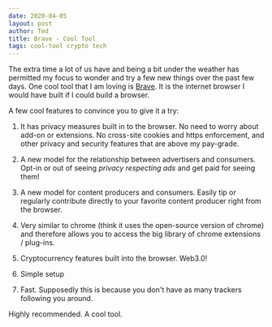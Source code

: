```yaml
---
date: 2020-04-05
layout: post
author: Ted
title: Brave - Cool Tool
tags: cool-tool crypto tech
---
```

The extra time a lot of us have and being a bit under the weather has permitted my focus to wonder and try a few new things over the past few days. One cool tool that I am loving is [Brave](https://brave.com). It is the internet browser I would have built if I could build a browser.

A few cool features to convince you to give it a try:

1. It has privacy measures built in to the browser. No need to worry about add-on or extensions. No cross-site cookies and https enforcement, and other privacy and security features that are above my pay-grade.

2. A new model for the relationship between advertisers and consumers. Opt-in or out of seeing _privacy respecting ads_ and get paid for seeing them!

3. A new model for content producers and consumers. Easily tip or regularly contribute directly to your favorite content producer right from the browser.

4. Very similar to chrome (think it uses the open-source version of chrome) and therefore allows you to access the big library of chrome extensions / plug-ins.

5. Cryptocurrency features built into the browser. Web3.0!

6. Simple setup

7. Fast. Supposedly this is because you don't have as many trackers following you around.

Highly recommended. A cool tool.  
